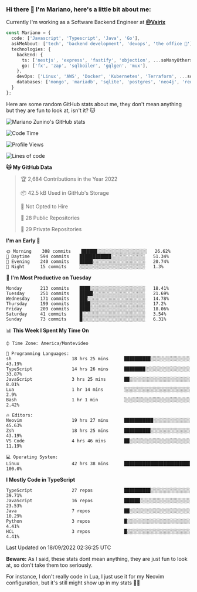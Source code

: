 ### Hi there 👋 I'm Mariano, here's a little bit about me:

Currently I'm working as a Software Backend Engineer at [**@Vairix**](https://vairix.com)

```ts
const Mariano = {
  code: ['Javascript', 'Typescript', 'Java', 'Go'],
  askMeAbout: ['tech', 'backend development', 'devops', 'the office 💼'],
  technologies: {
    backEnd: {
      ts: ['nestjs', 'express', 'fastify', 'objection', ...soManyOthersFrameworks],
      go: ['fx', 'zap', 'sqlboiler', 'gqlgen', 'mux'],
    },
    devOps: ['Linux', 'AWS', 'Docker', 'Kubernetes', 'Terraform', ...soManyOthersTools],
    databases: ['mongo', 'mariadb', 'sqlite', 'postgres', 'neo4j', 'redis'],
  }
};
```

Here are some random GitHub stats about me, they don't mean anything but they are fun to look at, isn't it? 🐱

![Mariano Zunino's GitHub stats](https://github-readme-stats.vercel.app/api?username=marianozunino&count_private=true&show_icons=true&theme=radical)

<!--START_SECTION:waka-->
![Code Time](http://img.shields.io/badge/Code%20Time-91%20hrs%2044%20mins-blue)

![Profile Views](http://img.shields.io/badge/Profile%20Views-2-blue)

![Lines of code](https://img.shields.io/badge/From%20Hello%20World%20I%27ve%20Written-379%20Thousand%20lines%20of%20code-blue)

**🐱 My GitHub Data** 

> 🏆 2,684 Contributions in the Year 2022
 > 
> 📦 42.5 kB Used in GitHub's Storage 
 > 
> 🚫 Not Opted to Hire
 > 
> 📜 28 Public Repositories 
 > 
> 🔑 29 Private Repositories  
 > 
**I'm an Early 🐤** 

```text
🌞 Morning    308 commits    ██████░░░░░░░░░░░░░░░░░░░   26.62% 
🌆 Daytime    594 commits    ████████████░░░░░░░░░░░░░   51.34% 
🌃 Evening    240 commits    █████░░░░░░░░░░░░░░░░░░░░   20.74% 
🌙 Night      15 commits     ░░░░░░░░░░░░░░░░░░░░░░░░░   1.3%

```
📅 **I'm Most Productive on Tuesday** 

```text
Monday       213 commits    ████░░░░░░░░░░░░░░░░░░░░░   18.41% 
Tuesday      251 commits    █████░░░░░░░░░░░░░░░░░░░░   21.69% 
Wednesday    171 commits    ███░░░░░░░░░░░░░░░░░░░░░░   14.78% 
Thursday     199 commits    ████░░░░░░░░░░░░░░░░░░░░░   17.2% 
Friday       209 commits    ████░░░░░░░░░░░░░░░░░░░░░   18.06% 
Saturday     41 commits     █░░░░░░░░░░░░░░░░░░░░░░░░   3.54% 
Sunday       73 commits     █░░░░░░░░░░░░░░░░░░░░░░░░   6.31%

```


📊 **This Week I Spent My Time On** 

```text
⌚︎ Time Zone: America/Montevideo

💬 Programming Languages: 
sh                       18 hrs 25 mins      ██████████░░░░░░░░░░░░░░░   43.19% 
TypeScript               14 hrs 26 mins      ████████░░░░░░░░░░░░░░░░░   33.87% 
JavaScript               3 hrs 25 mins       ██░░░░░░░░░░░░░░░░░░░░░░░   8.01% 
Lua                      1 hr 14 mins        ░░░░░░░░░░░░░░░░░░░░░░░░░   2.9% 
Bash                     1 hr 1 min          ░░░░░░░░░░░░░░░░░░░░░░░░░   2.42%

🔥 Editors: 
Neovim                   19 hrs 27 mins      ███████████░░░░░░░░░░░░░░   45.63% 
Zsh                      18 hrs 25 mins      ██████████░░░░░░░░░░░░░░░   43.19% 
VS Code                  4 hrs 46 mins       ██░░░░░░░░░░░░░░░░░░░░░░░   11.19%

💻 Operating System: 
Linux                    42 hrs 38 mins      █████████████████████████   100.0%

```

**I Mostly Code in TypeScript** 

```text
TypeScript               27 repos            ██████████░░░░░░░░░░░░░░░   39.71% 
JavaScript               16 repos            ██████░░░░░░░░░░░░░░░░░░░   23.53% 
Java                     7 repos             ██░░░░░░░░░░░░░░░░░░░░░░░   10.29% 
Python                   3 repos             █░░░░░░░░░░░░░░░░░░░░░░░░   4.41% 
HCL                      3 repos             █░░░░░░░░░░░░░░░░░░░░░░░░   4.41%

```



 Last Updated on 18/09/2022 02:36:25 UTC
<!--END_SECTION:waka-->

**Beware:** As I said, these stats dont mean anything, they are just fun to look at, so don't take them too seriously.

For instance, I don't really code in Lua, I just use it for my Neovim configuration, but it's still might show up in my stats 🤷‍♂️
